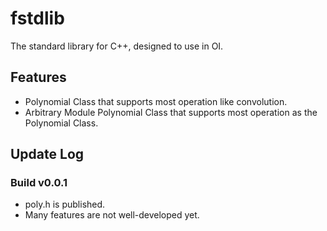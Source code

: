 # fstdlib
The standard library for C++, designed to use in OI.

## Features

- Polynomial Class that supports most operation like convolution.
- Arbitrary Module Polynomial Class that supports most operation as the Polynomial Class.

## Update Log

### Build v0.0.1
- poly.h is published.
- Many features are not well-developed yet.
